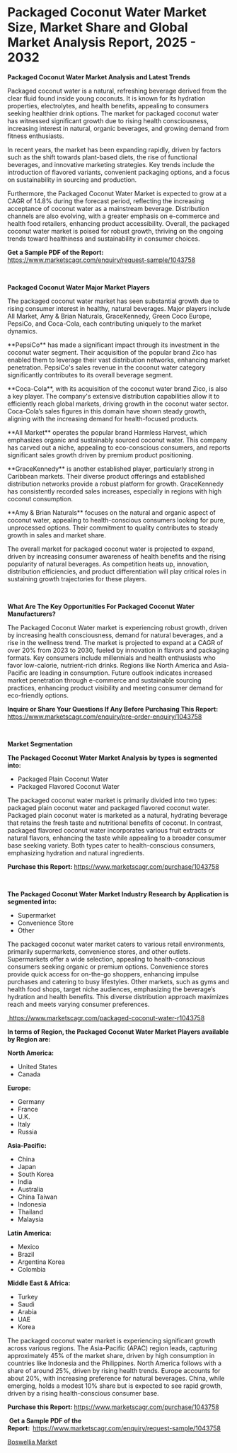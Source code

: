 <p><h1>Packaged Coconut Water Market Size, Market Share and Global Market Analysis Report, 2025 - 2032</h1></p><p><strong>Packaged Coconut Water Market Analysis and Latest Trends</strong></p>
<p><p>Packaged coconut water is a natural, refreshing beverage derived from the clear fluid found inside young coconuts. It is known for its hydration properties, electrolytes, and health benefits, appealing to consumers seeking healthier drink options. The market for packaged coconut water has witnessed significant growth due to rising health consciousness, increasing interest in natural, organic beverages, and growing demand from fitness enthusiasts. </p><p>In recent years, the market has been expanding rapidly, driven by factors such as the shift towards plant-based diets, the rise of functional beverages, and innovative marketing strategies. Key trends include the introduction of flavored variants, convenient packaging options, and a focus on sustainability in sourcing and production. </p><p>Furthermore, the Packaged Coconut Water Market is expected to grow at a CAGR of 14.8% during the forecast period, reflecting the increasing acceptance of coconut water as a mainstream beverage. Distribution channels are also evolving, with a greater emphasis on e-commerce and health food retailers, enhancing product accessibility. Overall, the packaged coconut water market is poised for robust growth, thriving on the ongoing trends toward healthiness and sustainability in consumer choices.</p></p>
<p><strong>Get a Sample PDF of the Report:&nbsp;</strong> <a href="https://www.marketscagr.com/enquiry/request-sample/1043758?utm_campaign=1869&utm_medium=2&utm_source=Github&utm_content=ia&utm_term=14022025&utm_id=packaged-coconut-water">https://www.marketscagr.com/enquiry/request-sample/1043758</a></p>
<p>&nbsp;</p>
<p><strong>Packaged Coconut Water Major Market Players</strong></p>
<p><p>The packaged coconut water market has seen substantial growth due to rising consumer interest in healthy, natural beverages. Major players include All Market, Amy & Brian Naturals, GraceKennedy, Green Coco Europe, PepsiCo, and Coca-Cola, each contributing uniquely to the market dynamics.</p><p>**PepsiCo** has made a significant impact through its investment in the coconut water segment. Their acquisition of the popular brand Zico has enabled them to leverage their vast distribution networks, enhancing market penetration. PepsiCo's sales revenue in the coconut water category significantly contributes to its overall beverage segment.</p><p>**Coca-Cola**, with its acquisition of the coconut water brand Zico, is also a key player. The company's extensive distribution capabilities allow it to efficiently reach global markets, driving growth in the coconut water sector. Coca-Cola’s sales figures in this domain have shown steady growth, aligning with the increasing demand for health-focused products.</p><p>**All Market** operates the popular brand Harmless Harvest, which emphasizes organic and sustainably sourced coconut water. This company has carved out a niche, appealing to eco-conscious consumers, and reports significant sales growth driven by premium product positioning.</p><p>**GraceKennedy** is another established player, particularly strong in Caribbean markets. Their diverse product offerings and established distribution networks provide a robust platform for growth. GraceKennedy has consistently recorded sales increases, especially in regions with high coconut consumption.</p><p>**Amy & Brian Naturals** focuses on the natural and organic aspect of coconut water, appealing to health-conscious consumers looking for pure, unprocessed options. Their commitment to quality contributes to steady growth in sales and market share.</p><p>The overall market for packaged coconut water is projected to expand, driven by increasing consumer awareness of health benefits and the rising popularity of natural beverages. As competition heats up, innovation, distribution efficiencies, and product differentiation will play critical roles in sustaining growth trajectories for these players.</p></p>
<p>&nbsp;</p>
<p><strong>What Are The Key Opportunities For Packaged Coconut Water Manufacturers?</strong></p>
<p><p>The Packaged Coconut Water market is experiencing robust growth, driven by increasing health consciousness, demand for natural beverages, and a rise in the wellness trend. The market is projected to expand at a CAGR of over 20% from 2023 to 2030, fueled by innovation in flavors and packaging formats. Key consumers include millennials and health enthusiasts who favor low-calorie, nutrient-rich drinks. Regions like North America and Asia-Pacific are leading in consumption. Future outlook indicates increased market penetration through e-commerce and sustainable sourcing practices, enhancing product visibility and meeting consumer demand for eco-friendly options.</p></p>
<p><strong>Inquire or Share Your Questions If Any Before Purchasing This Report:</strong> <a href="https://www.marketscagr.com/enquiry/pre-order-enquiry/1043758?utm_campaign=1869&utm_medium=2&utm_source=Github&utm_content=ia&utm_term=14022025&utm_id=packaged-coconut-water">https://www.marketscagr.com/enquiry/pre-order-enquiry/1043758</a></p>
<p>&nbsp;</p>
<p><strong>Market Segmentation</strong></p>
<p><strong>The Packaged Coconut Water Market Analysis by types is segmented into:</strong></p>
<p><ul><li>Packaged Plain Coconut Water</li><li>Packaged Flavored Coconut Water</li></ul></p>
<p><p>The packaged coconut water market is primarily divided into two types: packaged plain coconut water and packaged flavored coconut water. Packaged plain coconut water is marketed as a natural, hydrating beverage that retains the fresh taste and nutritional benefits of coconut. In contrast, packaged flavored coconut water incorporates various fruit extracts or natural flavors, enhancing the taste while appealing to a broader consumer base seeking variety. Both types cater to health-conscious consumers, emphasizing hydration and natural ingredients.</p></p>
<p><strong>Purchase this Report:&nbsp;</strong><a href="https://www.marketscagr.com/purchase/1043758?utm_campaign=1869&utm_medium=2&utm_source=Github&utm_content=ia&utm_term=14022025&utm_id=packaged-coconut-water">https://www.marketscagr.com/purchase/1043758</a></p>
<p>&nbsp;</p>
<p><strong>The Packaged Coconut Water Market Industry Research by Application is segmented into:</strong></p>
<p><ul><li>Supermarket</li><li>Convenience Store</li><li>Other</li></ul></p>
<p><p>The packaged coconut water market caters to various retail environments, primarily supermarkets, convenience stores, and other outlets. Supermarkets offer a wide selection, appealing to health-conscious consumers seeking organic or premium options. Convenience stores provide quick access for on-the-go shoppers, enhancing impulse purchases and catering to busy lifestyles. Other markets, such as gyms and health food shops, target niche audiences, emphasizing the beverage’s hydration and health benefits. This diverse distribution approach maximizes reach and meets varying consumer preferences.</p></p>
<p><a href="https://www.marketscagr.com/packaged-coconut-water-r1043758?utm_campaign=1869&utm_medium=2&utm_source=Github&utm_content=ia&utm_term=14022025&utm_id=packaged-coconut-water">&nbsp;https://www.marketscagr.com/packaged-coconut-water-r1043758</a></p>
<p><strong>In terms of Region, the Packaged Coconut Water Market Players available by Region are:</strong></p>
<p>
    <p> <strong> North America: </strong>
        <ul>
            <li>United States</li>
            <li>Canada</li>
        </ul>
        </p> 
    <p> <strong> Europe: </strong>
        <ul>
            <li>Germany</li>
            <li>France</li>
            <li>U.K.</li>
            <li>Italy</li>
            <li>Russia</li>
        </ul>
        </p> 
    <p> <strong> Asia-Pacific: </strong>
        <ul>
            <li>China</li>
            <li>Japan</li>
            <li>South Korea</li>
            <li>India</li>
            <li>Australia</li>
            <li>China Taiwan</li>
            <li>Indonesia</li>
            <li>Thailand</li>
            <li>Malaysia</li>
        </ul>
        </p> 
    <p> <strong> Latin America: </strong>
        <ul>
            <li>Mexico</li>
            <li>Brazil</li>
            <li>Argentina Korea</li>
            <li>Colombia</li>
        </ul>
        </p> 
    <p> <strong> Middle East & Africa: </strong>
        <ul>
            <li>Turkey</li>
            <li>Saudi</li>
            <li>Arabia</li>
            <li>UAE</li>
            <li>Korea</li>
        </ul>
    </p>
    </p>
<p><p>The packaged coconut water market is experiencing significant growth across various regions. The Asia-Pacific (APAC) region leads, capturing approximately 45% of the market share, driven by high consumption in countries like Indonesia and the Philippines. North America follows with a share of around 25%, driven by rising health trends. Europe accounts for about 20%, with increasing preference for natural beverages. China, while emerging, holds a modest 10% share but is expected to see rapid growth, driven by a rising health-conscious consumer base.</p></p>
<p><strong>Purchase this Report: </strong><a href="https://www.marketscagr.com/purchase/1043758?utm_campaign=1869&utm_medium=2&utm_source=Github&utm_content=ia&utm_term=14022025&utm_id=packaged-coconut-water">https://www.marketscagr.com/purchase/1043758</a></p>
<p>&nbsp;<strong>Get a Sample PDF of the Report:&nbsp;&nbsp;</strong><a href="https://www.marketscagr.com/enquiry/request-sample/1043758?utm_campaign=1869&utm_medium=2&utm_source=Github&utm_content=ia&utm_term=14022025&utm_id=packaged-coconut-water">https://www.marketscagr.com/enquiry/request-sample/1043758</a></p>
<p><strong></strong></p>
<p><p><a href="https://github.com/provorikovar/Market-Research-Report-List-7/blob/main/boswellia-market.md?utm_campaign=1869&utm_medium=2&utm_source=Github&utm_content=ia&utm_term=14022025&utm_id=packaged-coconut-water">Boswellia Market</a></p></p>